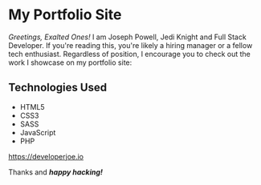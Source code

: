 # My Portfolio Site

*Greetings, Exalted Ones!* I am Joseph Powell, Jedi Knight and Full Stack Developer. If you're reading this, you're likely a hiring manager or a fellow tech enthusiast. Regardless of position, I encourage you to check out the work I showcase on my portfolio site:

## Technologies Used

- HTML5
- CSS3
- SASS
- JavaScript
- PHP

<https://developerjoe.io>

Thanks and ***happy hacking!***
